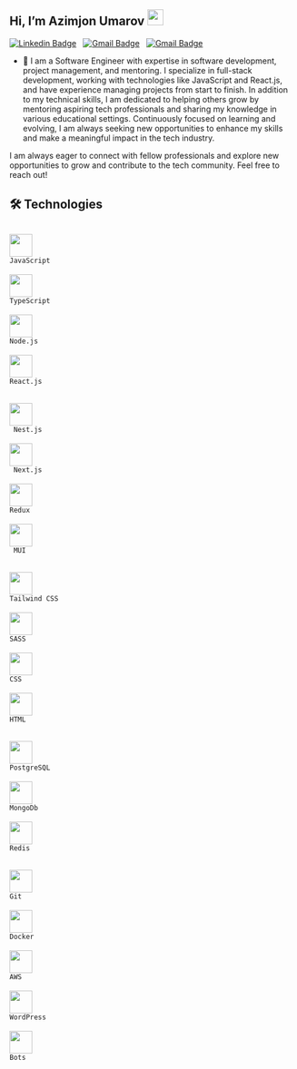 ## Hi, I’m Azimjon Umarov <img src="https://media.giphy.com/media/hvRJCLFzcasrR4ia7z/giphy.gif" width="28px" height="28px" />

[![Linkedin Badge](https://img.shields.io/badge/-azimumarov-blue?style=flat-square&logo=Linkedin&logoColor=white&link=https://www.linkedin.com/in/azimumarov/)](https://www.linkedin.com/in/azimumarov/) &nbsp;
[![Gmail Badge](https://img.shields.io/badge/-azim_umarov@outlook.com-c14438?style=flat-square&logo=Gmail&logoColor=white&link=mailto:azim_umarov@outlook.com)](mailto:azim_umarov@outlook.com) &nbsp;
[![Gmail Badge](https://img.shields.io/badge/-Azim_Umarov-blue?style=flat-square&logo=Telegram&logoColor=white&link=mailto:azim_umarov@outlook.com)](https://t.me/Azim_Umarov) &nbsp;

- 🌱 I am a Software Engineer with expertise in software development, project management, and mentoring. I specialize in full-stack development, working with technologies like JavaScript and React.js, and have experience managing projects from start to finish. In addition to my technical skills, I am dedicated to helping others grow by mentoring aspiring tech professionals and sharing my knowledge in various educational settings. Continuously focused on learning and evolving, I am always seeking new opportunities to enhance my skills and make a meaningful impact in the tech industry.

I am always eager to connect with fellow professionals and explore new opportunities to grow and contribute to the tech community. Feel free to reach out!

##

## **🛠 Technologies**

<code>
<img width="40" src="https://www.svgrepo.com/show/349419/javascript.svg" />
JavaScript
</code> &nbsp; &nbsp;
<code>
<img width="40" src="https://www.svgrepo.com/show/349540/typescript.svg" />
TypeScript
</code> &nbsp; &nbsp;
<code>
<img width="40" src="https://cdn.jsdelivr.net/gh/devicons/devicon/icons/nodejs/nodejs-original.svg"  />
Node.js
</code> &nbsp; &nbsp;
<code>
<img width="40" src="https://cdn.jsdelivr.net/gh/devicons/devicon/icons/react/react-original.svg"  />
React.js
</code> &nbsp; &nbsp;

<br />

<code>
<img width="40" src="https://seeklogo.com/images/N/nestjs-logo-09342F76C0-seeklogo.com.png"  />
 Nest.js
</code> &nbsp; &nbsp;
<code>
<img width="40" src="https://cdn.worldvectorlogo.com/logos/next-js.svg"  />
 Next.js
</code> &nbsp; &nbsp;
<code>
<img width="40" src="https://cdn.worldvectorlogo.com/logos/redux.svg"  />
Redux
</code> &nbsp; &nbsp;
<code>
<img width="40" src="https://www.freelogovectors.net/svg12/mui-logo-freelogovectors.net.svg"  />
 MUI
</code> &nbsp; &nbsp;

<br />

<code>
<img width="40" src="https://upload.wikimedia.org/wikipedia/commons/d/d5/Tailwind_CSS_Logo.svg"  />
Tailwind CSS
</code> &nbsp; &nbsp;
<code>
<img width="40" src="https://upload.wikimedia.org/wikipedia/commons/9/96/Sass_Logo_Color.svg"  />
SASS
</code> &nbsp; &nbsp;
<code>
<img width="40" src="https://upload.wikimedia.org/wikipedia/commons/6/62/CSS3_logo.svg"  />
CSS
</code> &nbsp; &nbsp;
<code>
<img width="40" src="https://upload.wikimedia.org/wikipedia/commons/6/61/HTML5_logo_and_wordmark.svg"  />
HTML
</code> &nbsp; &nbsp;

<br />


<code>
<img width="40" src="https://upload.wikimedia.org/wikipedia/commons/2/29/Postgresql_elephant.svg"  />
PostgreSQL
</code> &nbsp; &nbsp;
<code>
<img width="40" src="https://www.svgrepo.com/show/331488/mongodb.svg"  />
MongoDb
</code> &nbsp; &nbsp;
<code>
<img width="40" src="https://www.svgrepo.com/show/303460/redis-logo.svg"  />
Redis
</code> &nbsp; &nbsp;

<br />

<code>
<img width="40" src="https://seeklogo.com/images/G/git-bash-logo-B6475E8359-seeklogo.com.png"  />
Git
</code> &nbsp; &nbsp;
<code>
<img width="40" src="https://upload.wikimedia.org/wikipedia/commons/a/a7/Docker-svgrepo-com.svg"  />
Docker
</code> &nbsp; &nbsp;
<code>
<img width="40" src="https://upload.wikimedia.org/wikipedia/commons/9/93/Amazon_Web_Services_Logo.svg"  />
AWS
</code> &nbsp; &nbsp;
<code>
<img width="40" src="https://upload.wikimedia.org/wikipedia/commons/9/98/WordPress_blue_logo.svg"  />
WordPress
</code> &nbsp; &nbsp;
<code>
<img width="40" src="https://upload.wikimedia.org/wikipedia/commons/8/82/Telegram_logo.svg"  />
Bots
</code> &nbsp; &nbsp;
